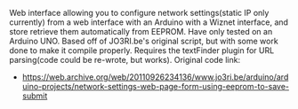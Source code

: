 Web interface allowing you to configure network settings(static IP only currently) from a web interface with an Arduino with a Wiznet interface, and store retrieve them automatically from EEPROM. 
Have only tested on an Arduino UNO. Based off of JO3RI.be's original script, but with some work done to make it compile properly. Requires the textFinder plugin for URL parsing(code could be re-wrote, but works). Original code link:
* https://web.archive.org/web/20110926234136/www.jo3ri.be/arduino/arduino-projects/network-settings-web-page-form-using-eeprom-to-save-submit
